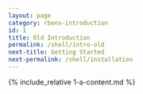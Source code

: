 ```yaml
---
layout: page
category: rbenv-introduction
id: 1
title: Old Introduction
permalink: /shell/intro-old
next-title: Getting Started
next-permalink: /shell/installation
---
```


{% include_relative 1-a-content.md %}
